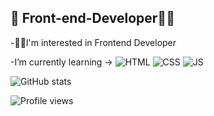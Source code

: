 ## 🎯 Front-end-Developer🏃‍♀️

-👩‍💻I'm interested in Frontend Developer 

-I’m currently learning ->
![HTML](https://img.shields.io/badge/HTML-F16529?style=flat-square&logo=HTML5&logoColor=white) ![CSS](https://img.shields.io/badge/CSS-33AADD?style=flat-square&logo=CSS3&logoColor=white) ![JS](https://img.shields.io/badge/JavaScript-F7DF1E?style=flat-square&logo=JavaScript&logoColor=black) 

![GitHub stats](https://github-readme-stats.vercel.app/api?username=Nayeon97&show_icons=true)  

![Profile views](https://gpvc.arturio.dev/Nayeon97)  
